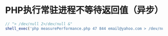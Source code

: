 # PHP执行常驻进程不等待返回值（异步）

```php
// "> /dev/null 2>/dev/null &"
shell_exec('php measurePerformance.php 47 844 email@yahoo.com > /dev/null 2>/dev/null &');
```